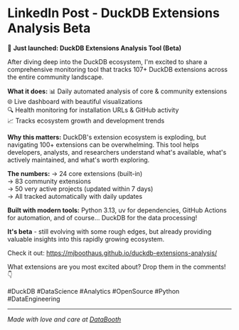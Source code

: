 # LinkedIn Post - DuckDB Extensions Analysis Beta

🦆 **Just launched: DuckDB Extensions Analysis Tool (Beta)** 

After diving deep into the DuckDB ecosystem, I'm excited to share a comprehensive monitoring tool that tracks 107+ DuckDB extensions across the entire community landscape.

**What it does:**
📊 Daily automated analysis of core & community extensions  
🌐 Live dashboard with beautiful visualizations  
🔍 Health monitoring for installation URLs & GitHub activity  
📈 Tracks ecosystem growth and development trends  

**Why this matters:**
DuckDB's extension ecosystem is exploding, but navigating 100+ extensions can be overwhelming. This tool helps developers, analysts, and researchers understand what's available, what's actively maintained, and what's worth exploring.

**The numbers:**
→ 24 core extensions (built-in)  
→ 83 community extensions  
→ 50 very active projects (updated within 7 days)  
→ All tracked automatically with daily updates  

**Built with modern tools:**
Python 3.13, uv for dependencies, GitHub Actions for automation, and of course... DuckDB for the data processing! 

**It's beta** - still evolving with some rough edges, but already providing valuable insights into this rapidly growing ecosystem.

Check it out: https://mjboothaus.github.io/duckdb-extensions-analysis/

What extensions are you most excited about? Drop them in the comments! 👇

#DuckDB #DataScience #Analytics #OpenSource #Python #DataEngineering

---

*Made with love and care at [DataBooth](https://www.databooth.com.au)*
